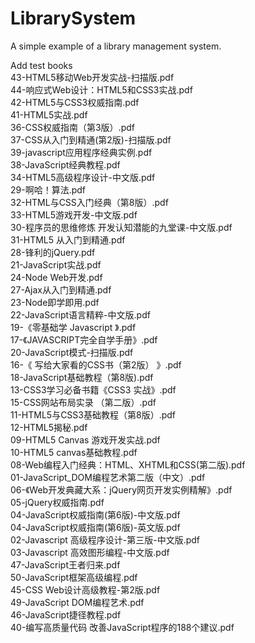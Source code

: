 # LibrarySystem
A simple example of a library management system.

Add test books   
43-HTML5移动Web开发实战-扫描版.pdf    
44-响应式Web设计：HTML5和CSS3实战.pdf    
42-HTML5与CSS3权威指南.pdf    
41-HTML5实战.pdf    
36-CSS权威指南（第3版）.pdf    
37-CSS从入门到精通(第2版)-扫描版.pdf    
39-javascript应用程序经典实例.pdf    
38-JavaScript经典教程.pdf    
34-HTML5高级程序设计-中文版.pdf    
29-啊哈！算法.pdf    
32-HTML与CSS入门经典（第8版）.pdf    
33-HTML5游戏开发-中文版.pdf    
30-程序员的思维修炼 开发认知潜能的九堂课-中文版.pdf    
31-HTML5 从入门到精通.pdf    
28-锋利的jQuery.pdf    
21-JavaScript实战.pdf    
24-Node Web开发.pdf    
27-Ajax从入门到精通.pdf    
23-Node即学即用.pdf    
22-JavaScript语言精粹-中文版.pdf    
19-《零基础学 Javascript 》.pdf    
17-《JAVASCRIPT完全自学手册》.pdf    
20-JavaScript模式-扫描版.pdf    
16-《 写给大家看的CSS书（第2版） 》.pdf    
18-JavaScript基础教程（第8版).pdf    
13-CSS3学习必备书籍《CSS3 实战》.pdf    
15-CSS网站布局实录 （第二版）.pdf    
11-HTML5与CSS3基础教程（第8版）.pdf    
12-HTML5揭秘.pdf    
09-HTML5 Canvas 游戏开发实战.pdf    
10-HTML5 canvas基础教程.pdf    
08-Web编程入门经典：HTML、XHTML和CSS(第二版).pdf    
01-JavaScript_DOM编程艺术第二版（中文）.pdf    
06-《Web开发典藏大系：jQuery网页开发实例精解》.pdf    
05-jQuery权威指南.pdf    
04-JavaScript权威指南(第6版)-中文版.pdf    
04-JavaScript权威指南(第6版)-英文版.pdf    
02-Javascript 高级程序设计-第三版-中文版.pdf    
03-Javascript 高效图形编程-中文版.pdf    
47-JavaScript王者归来.pdf    
50-JavaScript框架高级编程.pdf    
45-CSS Web设计高级教程-第2版.pdf    
49-JavaScript DOM编程艺术.pdf    
46-JavaScript捷径教程.pdf    
40-编写高质量代码 改善JavaScript程序的188个建议.pdf

